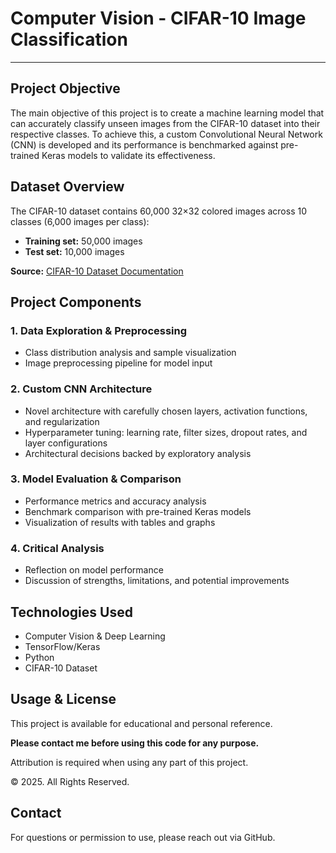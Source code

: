 # Computer Vision - CIFAR-10 Image Classification
---

## Project Objective

The main objective of this project is to create a machine learning model that can accurately classify unseen images from the CIFAR-10 dataset into their respective classes. To achieve this, a custom Convolutional Neural Network (CNN) is developed and its performance is benchmarked against pre-trained Keras models to validate its effectiveness.

## Dataset Overview

The CIFAR-10 dataset contains 60,000 32×32 colored images across 10 classes (6,000 images per class):

- **Training set:** 50,000 images
- **Test set:** 10,000 images

**Source:** [CIFAR-10 Dataset Documentation](https://www.cs.toronto.edu/~kriz/cifar.html)

## Project Components

### 1. Data Exploration & Preprocessing

- Class distribution analysis and sample visualization
- Image preprocessing pipeline for model input

### 2. Custom CNN Architecture

- Novel architecture with carefully chosen layers, activation functions, and regularization
- Hyperparameter tuning: learning rate, filter sizes, dropout rates, and layer configurations
- Architectural decisions backed by exploratory analysis

### 3. Model Evaluation & Comparison

- Performance metrics and accuracy analysis
- Benchmark comparison with pre-trained Keras models
- Visualization of results with tables and graphs

### 4. Critical Analysis

- Reflection on model performance
- Discussion of strengths, limitations, and potential improvements

## Technologies Used

- Computer Vision & Deep Learning
- TensorFlow/Keras
- Python
- CIFAR-10 Dataset

## Usage & License

This project is available for educational and personal reference. 

**Please contact me before using this code for any purpose.**

Attribution is required when using any part of this project.

© 2025. All Rights Reserved.

## Contact

For questions or permission to use, please reach out via GitHub.
